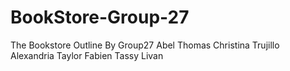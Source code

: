 # BookStore-Group-27
The Bookstore Outline By Group27
Abel Thomas
Christina Trujillo
Alexandria Taylor
Fabien Tassy
Livan
